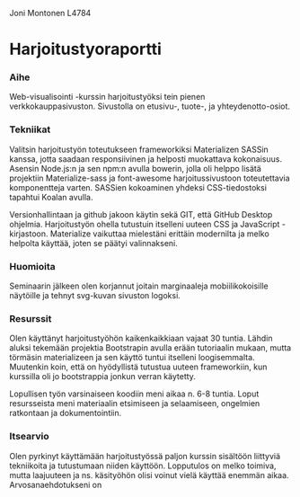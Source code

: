 Joni Montonen L4784

# Harjoitustyoraportti

### Aihe
Web-visualisointi -kurssin harjoitustyöksi tein pienen verkkokauppasivuston. Sivustolla on etusivu-, tuote-, ja yhteydenotto-osiot. 
### Tekniikat
Valitsin harjoitustyön toteutukseen frameworkiksi Materializen SASSin kanssa, jotta saadaan responsiivinen ja helposti muokattava kokonaisuus. Asensin Node.js:n ja sen npm:n avulla bowerin, jolla oli helppo lisätä projektiin Materialize-sass ja font-awesome harjoitussivustoon toteutettavia komponentteja varten. SASSien kokoaminen yhdeksi CSS-tiedostoksi tapahtui Koalan avulla.

Versionhallintaan ja github jakoon käytin sekä GIT, että GitHub Desktop ohjelmia. Harjoitustyön ohella tutustuin itselleni uuteen CSS ja JavaScript -kirjastoon. Materialize vaikuttaa mielestäni erittäin modernilta ja melko helpolta käyttää, joten se päätyi valinnakseni.
### Huomioita
Seminaarin jälkeen olen korjannut joitain marginaaleja mobiilikokoisille näytöille ja tehnyt svg-kuvan sivuston logoksi.
### Resurssit
Olen käyttänyt harjoitustyöhön kaikenkaikkiaan vajaat 30 tuntia. Lähdin aluksi tekemään projektia Bootstrapin avulla erään tutoriaalin mukaan, mutta törmäsin materializeen ja sen käyttö tuntui itselleni loogisemmalta. Muutenkin koin, että on hyödyllistä tutustua uuteen frameworkiin, kun kurssilla oli jo bootstrappia jonkun verran käytetty. 

Lopullisen työn varsinaiseen koodiin meni aikaa n. 6-8 tuntia. Loput resursseista meni materiaalin etsimiseen ja selaamiseen, ongelmien ratkontaan ja dokumentointiin.
### Itsearvio
Olen pyrkinyt käyttämään harjoitustyössä paljon kurssin sisältöön liittyviä tekniikoita ja tutustumaan niiden käyttöön. Lopputulos on melko toimiva, mutta laajuuteen ja ns. käsityöhön olisi voinut vielä käyttää enemmän aikaa. Arvosanaehdotukseni on 


